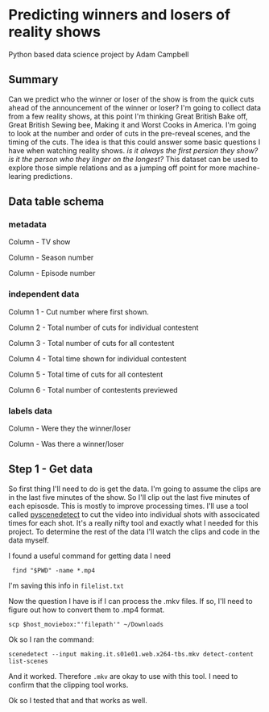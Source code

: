 # Predicting winners and losers of reality shows
Python based data science project by Adam Campbell

## Summary
Can we predict who the winner or loser of the show is from the quick cuts ahead of the announcement of the winner or loser?  I'm going to collect data from a few reality shows, at this point I'm thinking Great British Bake off, Great British Sewing bee, Making it and Worst Cooks in America.  I'm going to look at the number and order of cuts in the pre-reveal scenes, and the timing of the cuts.  The idea is that this could answer some basic questions I have when watching reality shows.  <i> is it always the first persion they show? is it the person who they linger on the longest? </i> This dataset can be used to explore those simple relations and as a jumping off point for more machine-learing predictions. 

## Data table schema
### metadata
Column - TV show

Column - Season number 

Column - Episode number

### independent data
Column 1 - Cut number where first shown.

Column 2 - Total number of cuts for individual contestent

Column 3 - Total number of cuts for all contestent

Column 4 - Total time shown for individual contestent

Column 5 - Total time of cuts for all contestent

Column 6 - Total number of contestents previewed

### labels data
Column - Were they the winner/loser

Column - Was there a winner/loser

## Step 1 - Get data

So first thing I'll need to do is get the data.  I'm going to assume the clips are in the last five minutes of the show.  So I'll clip out the last five minutes of each episosde.  This is mostly to improve processing times.  I'll use a tool called [pyscenedetect](https://pyscenedetect.readthedocs.io/en/latest/) to cut the video into individual shots with associcated times for each shot.  It's a really nifty tool and exactly what I needed for this project.  To determine the rest of the data I'll watch the clips and code in the data myself.  

I found a useful command for getting data I need

` find "$PWD" -name *.mp4`

I'm saving this info in `filelist.txt`

Now the question I have is if I can process the .mkv files.  If so, I'll need to figure out how to convert them to .mp4 format.

`scp $host_moviebox:"'filepath'" ~/Downloads`

Ok so I ran the command:

`scenedetect --input making.it.s01e01.web.x264-tbs.mkv detect-content list-scenes`

And it worked.  Therefore `.mkv` are okay to use with this tool.  I need to confirm that the clipping tool works.

Ok so I tested that and that works as well.


